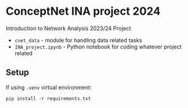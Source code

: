 # ConceptNet INA project 2024
Introduction to Network Analysis 2023/24 Project

- `cnet_data` - module for handling data related tasks
- `INA_project.ipynb` - Python notebook for coding whatever project related

## Setup

If using `.venv` virtual environment:

```
pip install -r requirements.txt
```
